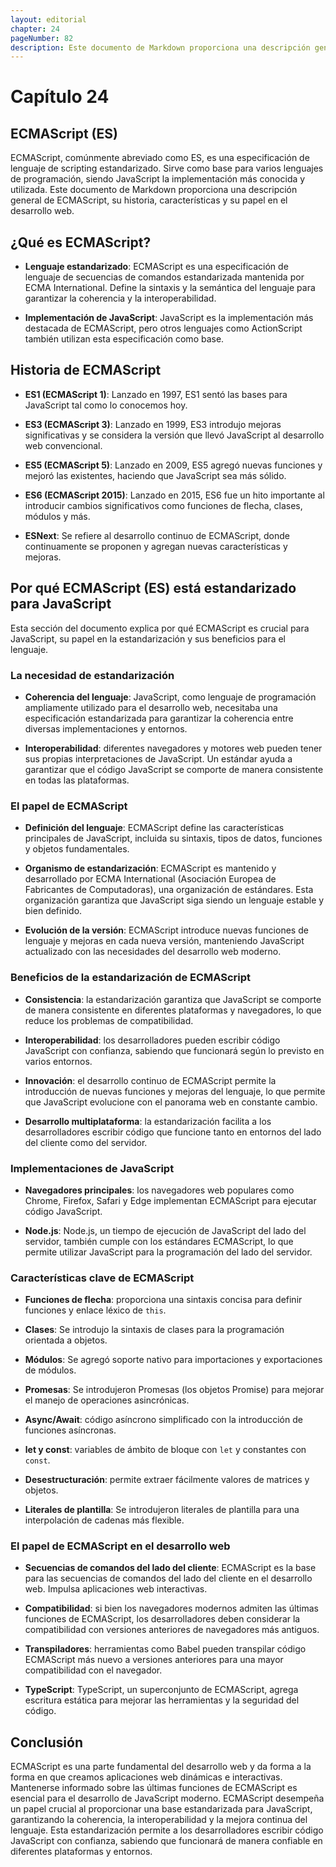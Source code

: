 ```yaml
---
layout: editorial
chapter: 24
pageNumber: 82
description: Este documento de Markdown proporciona una descripción general de ECMAScript, su historia, características y su papel en el desarrollo web.
---
```

# Capítulo 24

## ECMAScript (ES)

ECMAScript, comúnmente abreviado como ES, es una especificación de lenguaje de scripting estandarizado. Sirve como base para varios lenguajes de programación, siendo JavaScript la implementación más conocida y utilizada. Este documento de Markdown proporciona una descripción general de ECMAScript, su historia, características y su papel en el desarrollo web.

## ¿Qué es ECMAScript?

- **Lenguaje estandarizado**: ECMAScript es una especificación de lenguaje de secuencias de comandos estandarizada mantenida por ECMA International. Define la sintaxis y la semántica del lenguaje para garantizar la coherencia y la interoperabilidad.

- **Implementación de JavaScript**: JavaScript es la implementación más destacada de ECMAScript, pero otros lenguajes como ActionScript también utilizan esta especificación como base.

## Historia de ECMAScript

- **ES1 (ECMAScript 1)**: Lanzado en 1997, ES1 sentó las bases para JavaScript tal como lo conocemos hoy.

- **ES3 (ECMAScript 3)**: Lanzado en 1999, ES3 introdujo mejoras significativas y se considera la versión que llevó JavaScript al desarrollo web convencional.

- **ES5 (ECMAScript 5)**: Lanzado en 2009, ES5 agregó nuevas funciones y mejoró las existentes, haciendo que JavaScript sea más sólido.

- **ES6 (ECMAScript 2015)**: Lanzado en 2015, ES6 fue un hito importante al introducir cambios significativos como funciones de flecha, clases, módulos y más.

- **ESNext**: Se refiere al desarrollo continuo de ECMAScript, donde continuamente se proponen y agregan nuevas características y mejoras.

## Por qué ECMAScript (ES) está estandarizado para JavaScript

Esta sección del documento explica por qué ECMAScript es crucial para JavaScript, su papel en la estandarización y sus beneficios para el lenguaje.

### La necesidad de estandarización

- **Coherencia del lenguaje**: JavaScript, como lenguaje de programación ampliamente utilizado para el desarrollo web, necesitaba una especificación estandarizada para garantizar la coherencia entre diversas implementaciones y entornos.

- **Interoperabilidad**: diferentes navegadores y motores web pueden tener sus propias interpretaciones de JavaScript. Un estándar ayuda a garantizar que el código JavaScript se comporte de manera consistente en todas las plataformas.

### El papel de ECMAScript

- **Definición del lenguaje**: ECMAScript define las características principales de JavaScript, incluida su sintaxis, tipos de datos, funciones y objetos fundamentales.

- **Organismo de estandarización**: ECMAScript es mantenido y desarrollado por ECMA International (Asociación Europea de Fabricantes de Computadoras), una organización de estándares. Esta organización garantiza que JavaScript siga siendo un lenguaje estable y bien definido.

- **Evolución de la versión**: ECMAScript introduce nuevas funciones de lenguaje y mejoras en cada nueva versión, manteniendo JavaScript actualizado con las necesidades del desarrollo web moderno.

### Beneficios de la estandarización de ECMAScript

- **Consistencia**: la estandarización garantiza que JavaScript se comporte de manera consistente en diferentes plataformas y navegadores, lo que reduce los problemas de compatibilidad.

- **Interoperabilidad**: los desarrolladores pueden escribir código JavaScript con confianza, sabiendo que funcionará según lo previsto en varios entornos.

- **Innovación**: el desarrollo continuo de ECMAScript permite la introducción de nuevas funciones y mejoras del lenguaje, lo que permite que JavaScript evolucione con el panorama web en constante cambio.

- **Desarrollo multiplataforma**: la estandarización facilita a los desarrolladores escribir código que funcione tanto en entornos del lado del cliente como del servidor.

### Implementaciones de JavaScript

- **Navegadores principales**: los navegadores web populares como Chrome, Firefox, Safari y Edge implementan ECMAScript para ejecutar código JavaScript.

- **Node.js**: Node.js, un tiempo de ejecución de JavaScript del lado del servidor, también cumple con los estándares ECMAScript, lo que permite utilizar JavaScript para la programación del lado del servidor.

### Características clave de ECMAScript

- **Funciones de flecha**: proporciona una sintaxis concisa para definir funciones y enlace léxico de `this`.

- **Clases**: Se introdujo la sintaxis de clases para la programación orientada a objetos.

- **Módulos**: Se agregó soporte nativo para importaciones y exportaciones de módulos.

- **Promesas**: Se introdujeron Promesas (los objetos Promise) para mejorar el manejo de operaciones asincrónicas.

- **Async/Await**: código asíncrono simplificado con la introducción de funciones asíncronas.

- **let y const**: variables de ámbito de bloque con `let` y constantes con `const`.

- **Desestructuración**: permite extraer fácilmente valores de matrices y objetos.

- **Literales de plantilla**: Se introdujeron literales de plantilla para una interpolación de cadenas más flexible.

### El papel de ECMAScript en el desarrollo web

- **Secuencias de comandos del lado del cliente**: ECMAScript es la base para las secuencias de comandos del lado del cliente en el desarrollo web. Impulsa aplicaciones web interactivas.

- **Compatibilidad**: si bien los navegadores modernos admiten las últimas funciones de ECMAScript, los desarrolladores deben considerar la compatibilidad con versiones anteriores de navegadores más antiguos.

- **Transpiladores**: herramientas como Babel pueden transpilar código ECMAScript más nuevo a versiones anteriores para una mayor compatibilidad con el navegador.

- **TypeScript**: TypeScript, un superconjunto de ECMAScript, agrega escritura estática para mejorar las herramientas y la seguridad del código.

## Conclusión

ECMAScript es una parte fundamental del desarrollo web y da forma a la forma en que creamos aplicaciones web dinámicas e interactivas. Mantenerse informado sobre las últimas funciones de ECMAScript es esencial para el desarrollo de JavaScript moderno.
ECMAScript desempeña un papel crucial al proporcionar una base estandarizada para JavaScript, garantizando la coherencia, la interoperabilidad y la mejora continua del lenguaje. Esta estandarización permite a los desarrolladores escribir código JavaScript con confianza, sabiendo que funcionará de manera confiable en diferentes plataformas y entornos.
